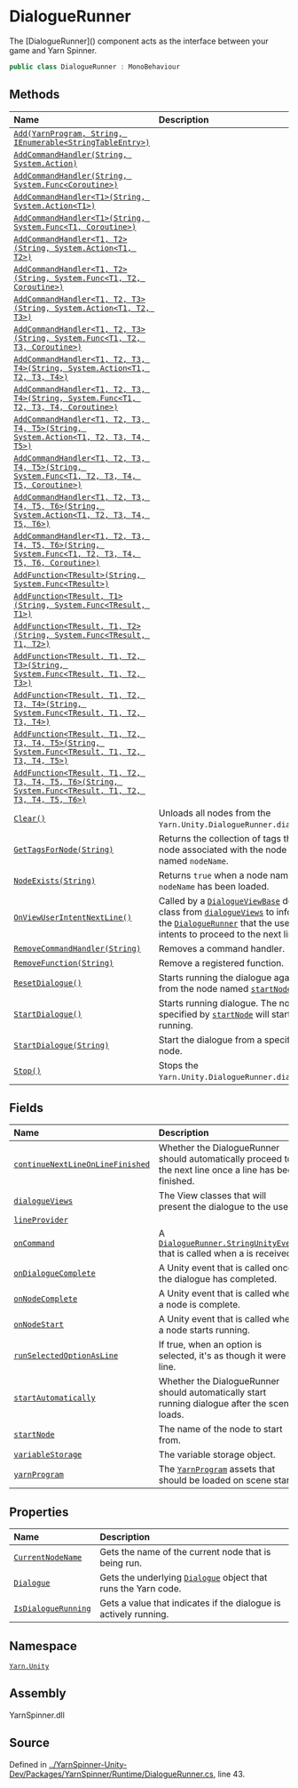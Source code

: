 # DialogueRunner

The \[DialogueRunner\]\(\) component acts as the interface between your game and Yarn Spinner.

```csharp
public class DialogueRunner : MonoBehaviour
```

## Methods

| Name | Description |
| :--- | :--- |
| [`Add(YarnProgram, String, IEnumerable<StringTableEntry>)`](dialoguerunner.add-yarnprogram-system.string-ienumerable-stringtableentry.md) |  |
| [`AddCommandHandler(String, System.Action)`](dialoguerunner.addcommandhandler-system.string-system.action.md) |  |
| [`AddCommandHandler(String, System.Func<Coroutine>)`](dialoguerunner.addcommandhandler-system.string-system.func-coroutine.md) |  |
| [`AddCommandHandler<T1>(String, System.Action<T1>)`](dialoguerunner.addcommandhandler-1-system.string-system.action-0.md) |  |
| [`AddCommandHandler<T1>(String, System.Func<T1, Coroutine>)`](dialoguerunner.addcommandhandler-1-system.string-system.func-0-coroutine.md) |  |
| [`AddCommandHandler<T1, T2>(String, System.Action<T1, T2>)`](dialoguerunner.addcommandhandler-2-system.string-system.action-0-1.md) |  |
| [`AddCommandHandler<T1, T2>(String, System.Func<T1, T2, Coroutine>)`](dialoguerunner.addcommandhandler-2-system.string-system.func-0-1-coroutine.md) |  |
| [`AddCommandHandler<T1, T2, T3>(String, System.Action<T1, T2, T3>)`](dialoguerunner.addcommandhandler-3-system.string-system.action-0-1-2.md) |  |
| [`AddCommandHandler<T1, T2, T3>(String, System.Func<T1, T2, T3, Coroutine>)`](dialoguerunner.addcommandhandler-3-system.string-system.func-0-1-2-coroutine.md) |  |
| [`AddCommandHandler<T1, T2, T3, T4>(String, System.Action<T1, T2, T3, T4>)`](dialoguerunner.addcommandhandler-4-system.string-system.action-0-1-2-3.md) |  |
| [`AddCommandHandler<T1, T2, T3, T4>(String, System.Func<T1, T2, T3, T4, Coroutine>)`](dialoguerunner.addcommandhandler-4-system.string-system.func-0-1-2-3-coroutine.md) |  |
| [`AddCommandHandler<T1, T2, T3, T4, T5>(String, System.Action<T1, T2, T3, T4, T5>)`](dialoguerunner.addcommandhandler-5-system.string-system.action-0-1-2-3-4.md) |  |
| [`AddCommandHandler<T1, T2, T3, T4, T5>(String, System.Func<T1, T2, T3, T4, T5, Coroutine>)`](dialoguerunner.addcommandhandler-5-system.string-system.func-0-1-2-3-4-coroutine.md) |  |
| [`AddCommandHandler<T1, T2, T3, T4, T5, T6>(String, System.Action<T1, T2, T3, T4, T5, T6>)`](dialoguerunner.addcommandhandler-6-system.string-system.action-0-1-2-3-4-5.md) |  |
| [`AddCommandHandler<T1, T2, T3, T4, T5, T6>(String, System.Func<T1, T2, T3, T4, T5, T6, Coroutine>)`](dialoguerunner.addcommandhandler-6-system.string-system.func-0-1-2-3-4-5-coroutine.md) |  |
| [`AddFunction<TResult>(String, System.Func<TResult>)`](dialoguerunner.addfunction-1-system.string-system.func-0.md) |  |
| [`AddFunction<TResult, T1>(String, System.Func<TResult, T1>)`](dialoguerunner.addfunction-2-system.string-system.func-0-1.md) |  |
| [`AddFunction<TResult, T1, T2>(String, System.Func<TResult, T1, T2>)`](dialoguerunner.addfunction-3-system.string-system.func-0-1-2.md) |  |
| [`AddFunction<TResult, T1, T2, T3>(String, System.Func<TResult, T1, T2, T3>)`](dialoguerunner.addfunction-4-system.string-system.func-0-1-2-3.md) |  |
| [`AddFunction<TResult, T1, T2, T3, T4>(String, System.Func<TResult, T1, T2, T3, T4>)`](dialoguerunner.addfunction-5-system.string-system.func-0-1-2-3-4.md) |  |
| [`AddFunction<TResult, T1, T2, T3, T4, T5>(String, System.Func<TResult, T1, T2, T3, T4, T5>)`](dialoguerunner.addfunction-6-system.string-system.func-0-1-2-3-4-5.md) |  |
| [`AddFunction<TResult, T1, T2, T3, T4, T5, T6>(String, System.Func<TResult, T1, T2, T3, T4, T5, T6>)`](dialoguerunner.addfunction-7-system.string-system.func-0-1-2-3-4-5-6.md) |  |
| [`Clear()`](dialoguerunner.clear.md) | Unloads all nodes from the `Yarn.Unity.DialogueRunner.dialogue`. |
| [`GetTagsForNode(String)`](dialoguerunner.gettagsfornode-string.md) | Returns the collection of tags that the node associated with the node named `nodeName`. |
| [`NodeExists(String)`](dialoguerunner.nodeexists-system.string.md) | Returns `true` when a node named `nodeName` has been loaded. |
| [`OnViewUserIntentNextLine()`](dialoguerunner.onviewuserintentnextline.md) | Called by a [`DialogueViewBase`](../dialogueviewbase/) derived class from [`dialogueViews`](dialoguerunner.dialogueviews.md) to inform the [`DialogueRunner`](./) that the user intents to proceed to the next line. |
| [`RemoveCommandHandler(String)`](dialoguerunner.removecommandhandler-system.string.md) | Removes a command handler. |
| [`RemoveFunction(String)`](dialoguerunner.removefunction-system.string.md) | Remove a registered function. |
| [`ResetDialogue()`](dialoguerunner.resetdialogue.md) | Starts running the dialogue again from the node named [`startNode`](dialoguerunner.startnode.md). |
| [`StartDialogue()`](dialoguerunner.startdialogue.md) | Starts running dialogue. The node specified by [`startNode`](dialoguerunner.startnode.md) will start running. |
| [`StartDialogue(String)`](dialoguerunner.startdialogue-system.string.md) | Start the dialogue from a specific node. |
| [`Stop()`](dialoguerunner.stop.md) | Stops the `Yarn.Unity.DialogueRunner.dialogue`. |

## Fields

| Name | Description |
| :--- | :--- |
| [`continueNextLineOnLineFinished`](dialoguerunner.continuenextlineonlinefinished.md) | Whether the DialogueRunner should automatically proceed to the next line once a line has been finished. |
| [`dialogueViews`](dialoguerunner.dialogueviews.md) | The View classes that will present the dialogue to the user. |
| [`lineProvider`](dialoguerunner.lineprovider.md) |  |
| [`onCommand`](dialoguerunner.oncommand.md) | A [`DialogueRunner.StringUnityEvent`](../dialoguerunner.stringunityevent.md) that is called when a   is received. |
| [`onDialogueComplete`](dialoguerunner.ondialoguecomplete.md) | A Unity event that is called once the dialogue has completed. |
| [`onNodeComplete`](dialoguerunner.onnodecomplete.md) | A Unity event that is called when a node is complete. |
| [`onNodeStart`](dialoguerunner.onnodestart.md) | A Unity event that is called when a node starts running. |
| [`runSelectedOptionAsLine`](dialoguerunner.runselectedoptionasline.md) | If true, when an option is selected, it's as though it were a line. |
| [`startAutomatically`](dialoguerunner.startautomatically.md) | Whether the DialogueRunner should automatically start running dialogue after the scene loads. |
| [`startNode`](dialoguerunner.startnode.md) | The name of the node to start from. |
| [`variableStorage`](dialoguerunner.variablestorage.md) | The variable storage object. |
| [`yarnProgram`](dialoguerunner.yarnprogram.md) | The [`YarnProgram`](../yarnprogram/) assets that should be loaded on scene start. |

## Properties

| Name | Description |
| :--- | :--- |
| [`CurrentNodeName`](dialoguerunner.currentnodename.md) | Gets the name of the current node that is being run. |
| [`Dialogue`](dialoguerunner.dialogue.md) | Gets the underlying [`Dialogue`](dialoguerunner.dialogue.md) object that runs the Yarn code. |
| [`IsDialogueRunning`](dialoguerunner.isdialoguerunning.md) | Gets a value that indicates if the dialogue is actively running. |

## Namespace

[`Yarn.Unity`](../)

## Assembly

YarnSpinner.dll

## Source

Defined in [../YarnSpinner-Unity-Dev/Packages/YarnSpinner/Runtime/DialogueRunner.cs](https://github.com/YarnSpinnerTool/YarnSpinner-Unity//blob/develop/Runtime/DialogueRunner.cs#L43), line 43.

